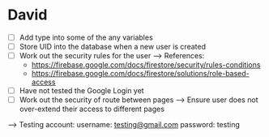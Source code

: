 # David
- [ ] Add type into some of the any variables
- [ ] Store UID into the database when a new user is created
- [ ] Work out the security rules for the user --> References:
    - https://firebase.google.com/docs/firestore/security/rules-conditions
    - https://firebase.google.com/docs/firestore/solutions/role-based-access
- [ ] Have not tested the Google Login yet
- [ ] Work out the security of route between pages --> Ensure user does not over-extend their access to different pages

--> Testing account:
username: testing@gmail.com
password: testing